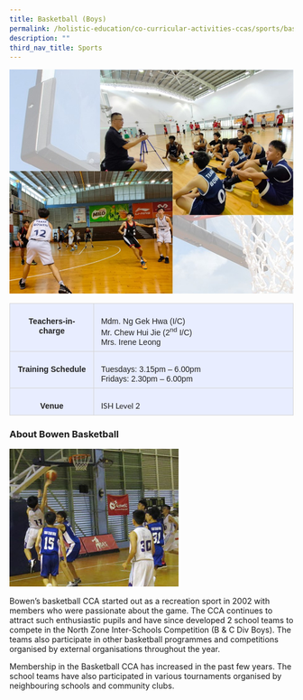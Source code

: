 ```yaml
---
title: Basketball (Boys)
permalink: /holistic-education/co-curricular-activities-ccas/sports/basketball-boys/
description: ""
third_nav_title: Sports
---
```

![](/images/CCAs/Sports/Basketball/basketball%20cca%20main.jpg)

       

<table class="MsoNormalTable" border="0" cellspacing="0" cellpadding="0" style="background:white;border-collapse:collapse;mso-yfti-tbllook:1184"><tbody><tr style="mso-yfti-irow:0;mso-yfti-firstrow:yes"><td valign="top" style="border:solid #D6D6D6 1.0pt;mso-border-alt:solid #D6D6D6 .25pt;
  mso-border-bottom-alt:solid #D6D6D6 .75pt;background:#E8EDFF;padding:6.0pt 9.0pt 6.0pt 9.0pt"><p class="MsoNormal" align="center" style="margin-bottom:0cm;text-align:center;
  line-height:normal"><b><span lang="EN-US" style="font-size:10.5pt;font-family:
  &quot;Arial&quot;,sans-serif;mso-fareast-font-family:&quot;Times New Roman&quot;;color:#222222">Teachers-in-charge</span></b></p></td><td width="329" valign="top" style="width:246.45pt;border:solid #D6D6D6 1.0pt;
  border-left:none;mso-border-left-alt:solid #D6D6D6 .25pt;mso-border-alt:solid #D6D6D6 .25pt;
  mso-border-bottom-alt:solid #D6D6D6 .75pt;background:#E8EDFF;padding:6.0pt 9.0pt 6.0pt 9.0pt"><p class="MsoNormal" style="margin-bottom:0cm;line-height:normal"><span lang="EN-US" style="font-size:10.5pt;font-family:&quot;Arial&quot;,sans-serif;mso-fareast-font-family:
  &quot;Times New Roman&quot;;color:#222222">Mdm. Ng Gek Hwa (I/C)</span><span lang="EN-US" style="font-size:10.5pt;font-family:&quot;Lato&quot;,sans-serif;mso-fareast-font-family:
  &quot;Times New Roman&quot;;mso-bidi-font-family:Arial;color:#222222"><br></span><span lang="EN-US" style="font-size:10.5pt;font-family:&quot;Arial&quot;,sans-serif;
	mso-fareast-font-family:&quot;Times New Roman&quot;;color:#222222">Mr. Chew Hui Jie (2<sup>nd</sup> I/C)</span><span lang="EN-US" style="font-size:10.5pt;font-family:&quot;Lato&quot;,sans-serif;
  mso-fareast-font-family:&quot;Times New Roman&quot;;mso-bidi-font-family:Arial;
  color:#222222"><br></span><span lang="EN-US" style="font-size:10.5pt;font-family:&quot;Arial&quot;,sans-serif;
  mso-fareast-font-family:&quot;Times New Roman&quot;;color:#222222">Mrs. Irene Leong</span></p></td></tr><tr style="mso-yfti-irow:1"><td valign="top" style="border:solid #D6D6D6 1.0pt;border-top:none;mso-border-top-alt:
  solid #D6D6D6 .25pt;mso-border-alt:solid #D6D6D6 .25pt;mso-border-bottom-alt:
  solid #D6D6D6 .75pt;background:#E8EDFF;padding:6.0pt 9.0pt 6.0pt 9.0pt"><p class="MsoNormal" align="center" style="margin-bottom:0cm;text-align:center;
  line-height:normal"><b><span lang="EN-US" style="font-size:10.5pt;font-family:
  &quot;Arial&quot;,sans-serif;mso-fareast-font-family:&quot;Times New Roman&quot;;color:#222222">Training Schedule</span></b></p></td><td width="329" valign="top" style="width:246.45pt;border-top:none;border-left:
  none;border-bottom:solid #D6D6D6 1.0pt;border-right:solid #D6D6D6 1.0pt;
  mso-border-top-alt:solid #D6D6D6 .25pt;mso-border-left-alt:solid #D6D6D6 .25pt;
  mso-border-alt:solid #D6D6D6 .25pt;mso-border-bottom-alt:solid #D6D6D6 .75pt;
  background:#E8EDFF;padding:6.0pt 9.0pt 6.0pt 9.0pt"><p class="MsoNormal" style="margin-bottom:0cm;line-height:normal"><span lang="EN-US" style="font-size:10.5pt;font-family:&quot;Arial&quot;,sans-serif;mso-fareast-font-family:
  &quot;Times New Roman&quot;;color:#222222">Tuesdays: 3.15pm – 6.00pm</span><span lang="EN-US" style="font-size:10.5pt;font-family:&quot;Lato&quot;,sans-serif;mso-fareast-font-family:
  &quot;Times New Roman&quot;;mso-bidi-font-family:Arial;color:#222222"><br></span><span lang="EN-US" style="font-size:10.5pt;font-family:&quot;Arial&quot;,sans-serif;
  mso-fareast-font-family:&quot;Times New Roman&quot;;color:#222222">Fridays: 2.30pm – 6.00pm</span></p></td></tr><tr style="mso-yfti-irow:2;mso-yfti-lastrow:yes"><td valign="top" style="border:solid #D6D6D6 1.0pt;border-top:none;mso-border-top-alt:
  solid #D6D6D6 .25pt;mso-border-alt:solid #D6D6D6 .25pt;mso-border-bottom-alt:
  solid #D6D6D6 .75pt;background:#E8EDFF;padding:6.0pt 9.0pt 6.0pt 9.0pt"><p class="MsoNormal" align="center" style="margin-bottom:0cm;text-align:center;
  line-height:normal"><b><span lang="EN-US" style="font-size:10.5pt;font-family:
  &quot;Arial&quot;,sans-serif;mso-fareast-font-family:&quot;Times New Roman&quot;;color:#222222">Venue</span></b></p></td><td width="329" valign="top" style="width:246.45pt;border-top:none;border-left:
  none;border-bottom:solid #D6D6D6 1.0pt;border-right:solid #D6D6D6 1.0pt;
  mso-border-top-alt:solid #D6D6D6 .25pt;mso-border-left-alt:solid #D6D6D6 .25pt;
  mso-border-alt:solid #D6D6D6 .25pt;mso-border-bottom-alt:solid #D6D6D6 .75pt;
  background:#E8EDFF;padding:6.0pt 9.0pt 6.0pt 9.0pt"><p class="MsoNormal" style="margin-bottom:0cm;line-height:normal"><span lang="EN-US" style="font-size:10.5pt;font-family:&quot;Lato&quot;,sans-serif;mso-fareast-font-family:
  &quot;Times New Roman&quot;;mso-bidi-font-family:Arial;color:#222222">ISH Level 2</span><span lang="EN-US" style="font-size:10.5pt;font-family:&quot;Arial&quot;,sans-serif;mso-fareast-font-family:
  &quot;Times New Roman&quot;;color:#222222"></span></p></td></tr></tbody></table>

### About Bowen Basketball 
![](/images/CCAs/Sports/Basketball/Bowen-Basketball-team2.jpeg)
		 
Bowen’s basketball CCA started out as a recreation sport in 2002 with members who were passionate about the game. The CCA continues to attract such enthusiastic pupils and have since developed 2 school teams to compete in the North Zone Inter-Schools Competition (B &amp; C Div Boys). The teams also participate in other basketball programmes and competitions organised by external organisations throughout the year. 

Membership in the Basketball CCA has increased in the past few years. The school teams have also participated  in various tournaments organised by neighbouring schools and community clubs.
